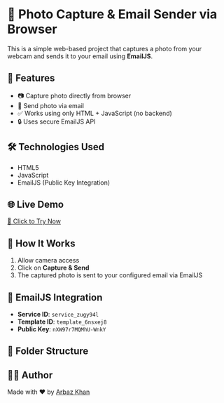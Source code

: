 # 📸 Photo Capture & Email Sender via Browser

This is a simple web-based project that captures a photo from your webcam and sends it to your email using **EmailJS**.

## 🚀 Features

- 📷 Capture photo directly from browser
- 📩 Send photo via email
- ✅ Works using only HTML + JavaScript (no backend)
- 🔒 Uses secure EmailJS API

## 🛠️ Technologies Used

- HTML5
- JavaScript
- EmailJS (Public Key Integration)

## 🌐 Live Demo

[🔗 Click to Try Now](https://arbazkhan47k.github.io/photo-email/)

## 📝 How It Works

1. Allow camera access
2. Click on **Capture & Send**
3. The captured photo is sent to your configured email via EmailJS

## 🔐 EmailJS Integration

- **Service ID**: `service_zugy94l`
- **Template ID**: `template_6nsxej8`
- **Public Key**: `nXW97r7MQMhU-WnkY`

## 📁 Folder Structure

## 👨‍💻 Author

Made with ❤️ by [Arbaz Khan](https://github.com/arbazkhan47k)


